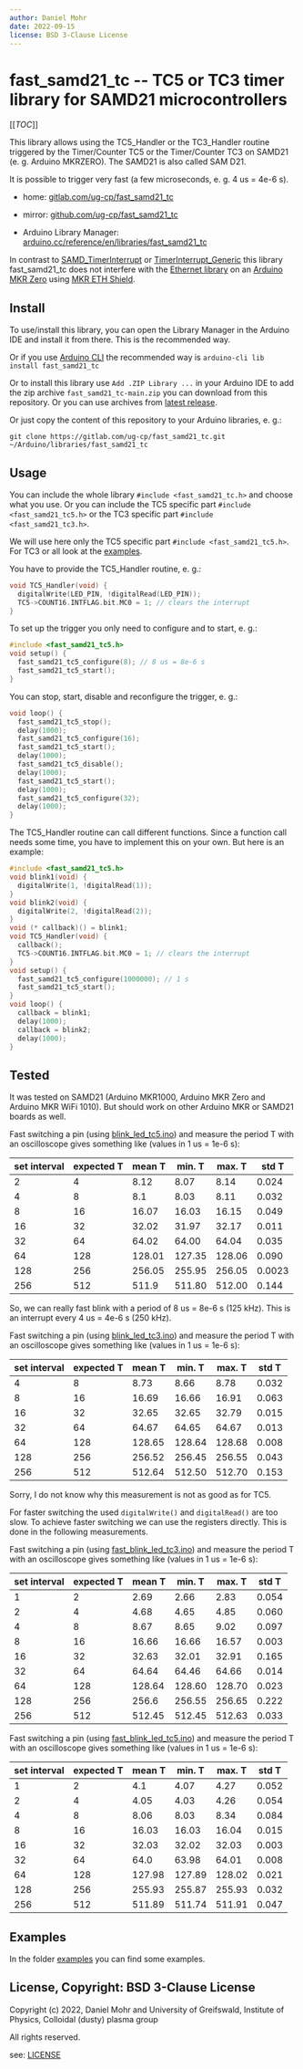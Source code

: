 ```yaml
---
author: Daniel Mohr
date: 2022-09-15
license: BSD 3-Clause License
---
```


# fast_samd21_tc -- TC5 or TC3 timer library for SAMD21 microcontrollers

[[_TOC_]]

This library allows using the TC5_Handler or the TC3_Handler routine
triggered by the Timer/Counter TC5 or the Timer/Counter TC3 on SAMD21
(e. g. Arduino MKRZERO). The SAMD21 is also called SAM D21.

It is possible to trigger very fast (a few microseconds, e. g. 4 us = 4e-6 s).

* home: [gitlab.com/ug-cp/fast_samd21_tc](https://gitlab.com/ug-cp/fast_samd21_tc)
* mirror: [github.com/ug-cp/fast_samd21_tc](https://github.com/ug-cp/fast_samd21_tc)

* Arduino Library Manager: [arduino.cc/reference/en/libraries/fast_samd21_tc](https://www.arduino.cc/reference/en/libraries/fast_samd21_tc/)

In contrast to
[SAMD_TimerInterrupt](https://www.arduino.cc/reference/en/libraries/samd_timerinterrupt/)
or
[TimerInterrupt_Generic](https://www.arduino.cc/reference/en/libraries/timerinterrupt_generic/)
this library fast_samd21_tc does not interfere with the
[Ethernet library](https://www.arduino.cc/reference/en/libraries/ethernet/)
on an [Arduino MKR Zero](https://docs.arduino.cc/hardware/mkr-zero) using
[MKR ETH Shield](https://docs.arduino.cc/hardware/mkr-eth-shield).

## Install

To use/install this library, you can open the Library Manager in the
Arduino IDE and install it from there. This is the recommended way.

Or if you use [Arduino CLI](https://arduino.github.io/arduino-cli/) the
recommended way is `arduino-cli lib install fast_samd21_tc`

Or to install this library use `Add .ZIP Library ...` in your Arduino IDE
to add the zip archive `fast_samd21_tc-main.zip` you can download from
this repository. Or you can use archives from
[latest release](https://gitlab.com/ug-cp/fast_samd21_tc/-/releases/permalink/latest).

Or just copy the content of this repository to your Arduino libraries, e. g.:

```shell
git clone https://gitlab.com/ug-cp/fast_samd21_tc.git ~/Arduino/libraries/fast_samd21_tc
```

## Usage

You can include the whole library `#include <fast_samd21_tc.h>` and choose
what you use.
Or you can include the TC5 specific part `#include <fast_samd21_tc5.h>` or
the TC3 specific part `#include <fast_samd21_tc3.h>`.

We will use here only the TC5 specific part `#include <fast_samd21_tc5.h>`.
For TC3 or all look at the [examples](examples).

You have to provide the TC5_Handler routine, e. g.:

```c
void TC5_Handler(void) {
  digitalWrite(LED_PIN, !digitalRead(LED_PIN));
  TC5->COUNT16.INTFLAG.bit.MC0 = 1; // clears the interrupt
}
```

To set up the trigger you only need to configure and to start, e. g.:

```c
#include <fast_samd21_tc5.h>
void setup() {
  fast_samd21_tc5_configure(8); // 8 us = 8e-6 s
  fast_samd21_tc5_start();
}
```

You can stop, start, disable and reconfigure the trigger, e. g.:

```c
void loop() {
  fast_samd21_tc5_stop();
  delay(1000);
  fast_samd21_tc5_configure(16);
  fast_samd21_tc5_start();
  delay(1000);
  fast_samd21_tc5_disable();
  delay(1000);
  fast_samd21_tc5_start();
  delay(1000);
  fast_samd21_tc5_configure(32);
  delay(1000);
}
```

The TC5_Handler routine can call different functions. Since a function call
needs some time, you have to implement this on your own.
But here is an example:

```c
#include <fast_samd21_tc5.h>
void blink1(void) {
  digitalWrite(1, !digitalRead(1));
}
void blink2(void) {
  digitalWrite(2, !digitalRead(2));
}
void (* callback)() = blink1;
void TC5_Handler(void) {
  callback();
  TC5->COUNT16.INTFLAG.bit.MC0 = 1; // clears the interrupt
}
void setup() {
  fast_samd21_tc5_configure(1000000); // 1 s
  fast_samd21_tc5_start();
}
void loop() {
  callback = blink1;
  delay(1000);
  callback = blink2;
  delay(1000);
}
```

## Tested

It was tested on SAMD21 (Arduino MKR1000, Arduino MKR Zero and
Arduino MKR WiFi 1010).
But should work on other Arduino MKR or SAMD21 boards as well.

Fast switching a pin
(using [blink_led_tc5.ino](examples/blink_led_tc5/blink_led_tc5.ino))
and measure the period T with an oscilloscope gives something like
(values in 1 us = 1e-6 s):

| set interval | expected T | mean T | min. T | max. T | std T |
| ------ | ------ | ------ | ------ | ------ | ------ |
| 2 | 4 | 8.12 | 8.07 | 8.14 | 0.024 |
| 4 | 8 | 8.1 | 8.03 | 8.11 | 0.032 |
| 8 | 16 | 16.07 | 16.03 | 16.15 | 0.049 |
| 16 | 32 | 32.02 | 31.97 | 32.17 | 0.011 |
| 32 | 64 | 64.02 | 64.00 | 64.04 | 0.035 |
| 64 | 128 | 128.01 | 127.35 | 128.06 | 0.090 |
| 128 | 256 | 256.05 | 255.95 | 256.05 | 0.0023 |
| 256 | 512 | 511.9 | 511.80 | 512.00 | 0.144 |

So, we can really fast blink with a period of 8 us = 8e-6 s (125 kHz).
This is an interrupt every 4 us = 4e-6 s (250 kHz).

Fast switching a pin
(using [blink_led_tc3.ino](examples/blink_led_tc3/blink_led_tc3.ino))
and measure the period T with an oscilloscope gives something like
(values in 1 us = 1e-6 s):

| set interval | expected T | mean T | min. T | max. T | std T |
| ------ | ------ | ------ | ------ | ------ | ------ |
| 4 | 8 | 8.73 | 8.66 | 8.78 | 0.032 |
| 8 | 16 | 16.69 | 16.66 | 16.91 | 0.063 |
| 16 | 32 | 32.65 | 32.65 | 32.79 | 0.015 |
| 32 | 64 | 64.67 | 64.65 | 64.67 | 0.013 |
| 64 | 128 | 128.65 | 128.64 | 128.68 | 0.008 |
| 128 | 256 | 256.52 | 256.45 | 256.55 | 0.043 |
| 256 | 512 | 512.64 | 512.50 | 512.70 | 0.153 |

Sorry, I do not know why this measurement is not as good as for TC5.

For faster switching the used `digitalWrite()` and `digitalRead()` are too
slow. To achieve faster switching we can use the registers directly. This
is done in the following measurements.

Fast switching a pin (using
[fast_blink_led_tc3.ino](examples/fast_blink_led_tc3/fast_blink_led_tc3.ino))
and measure the period T with an oscilloscope gives something like
(values in 1 us = 1e-6 s):

| set interval | expected T | mean T | min. T | max. T | std T |
| ------ | ------ | ------ | ------ | ------ | ------ |
| 1 | 2 | 2.69 | 2.66 | 2.83 | 0.054 |
| 2 | 4 | 4.68 | 4.65 | 4.85 | 0.060 |
| 4 | 8 | 8.67 | 8.65 | 9.02 | 0.097 |
| 8 | 16 | 16.66 | 16.66 | 16.57 | 0.003 |
| 16 | 32 | 32.63 | 32.01 | 32.91 | 0.165 |
| 32 | 64 | 64.64 | 64.46 | 64.66 | 0.014 |
| 64 | 128 | 128.64 | 128.60 | 128.70 | 0.023 |
| 128 | 256 | 256.6 | 256.55 | 256.65 | 0.222 |
| 256 | 512 | 512.45 | 512.45 | 512.63 | 0.033 |

Fast switching a pin (using
[fast_blink_led_tc5.ino](examples/fast_blink_led_tc5/fast_blink_led_tc5.ino))
and measure the period T with an oscilloscope gives something like
(values in 1 us = 1e-6 s):

| set interval | expected T | mean T | min. T | max. T | std T |
| ------ | ------ | ------ | ------ | ------ | ------ |
| 1 | 2 | 4.1 | 4.07 | 4.27 | 0.052 |
| 2 | 4 | 4.05 | 4.03 | 4.26 | 0.054 |
| 4 | 8 | 8.06 | 8.03 | 8.34 | 0.084 |
| 8 | 16 | 16.03 | 16.03 | 16.04 | 0.015 |
| 16 | 32 | 32.03 | 32.02 | 32.03 | 0.003 |
| 32 | 64 | 64.0 | 63.98 | 64.01 | 0.008 |
| 64 | 128 | 127.98 | 127.89 | 128.02 | 0.021 |
| 128 | 256 | 255.93 | 255.87 | 255.93 | 0.032 |
| 256 | 512 | 511.89 | 511.74 | 511.91 | 0.047 |

## Examples

In the folder [examples](examples) you can find some examples.

## License, Copyright: BSD 3-Clause License

Copyright (c) 2022, Daniel Mohr and
                    University of Greifswald, Institute of Physics,
                    Colloidal (dusty) plasma group

All rights reserved.

see: [LICENSE](LICENSE)
